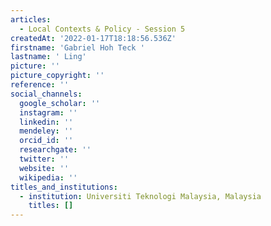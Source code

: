 ```yaml
---
articles:
  - Local Contexts & Policy - Session 5
createdAt: '2022-01-17T18:18:56.536Z'
firstname: 'Gabriel Hoh Teck '
lastname: ' Ling'
picture: ''
picture_copyright: ''
reference: ''
social_channels:
  google_scholar: ''
  instagram: ''
  linkedin: ''
  mendeley: ''
  orcid_id: ''
  researchgate: ''
  twitter: ''
  website: ''
  wikipedia: ''
titles_and_institutions:
  - institution: Universiti Teknologi Malaysia, Malaysia
    titles: []
---
```

